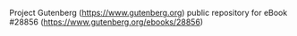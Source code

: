 Project Gutenberg (https://www.gutenberg.org) public repository for eBook #28856 (https://www.gutenberg.org/ebooks/28856)
